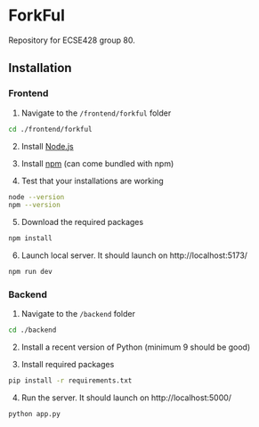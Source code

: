 # ForkFul
Repository for ECSE428 group 80.

## Installation

### Frontend

1. Navigate to the `/frontend/forkful` folder
```bash
cd ./frontend/forkful
```

2. Install [Node.js](https://nodejs.org/en/download)

3. Install [npm](https://docs.npmjs.com/downloading-and-installing-node-js-and-npm) (can come bundled with npm)

4. Test that your installations are working

```bash
node --version
npm --version
```

5. Download the required packages
```bash
npm install
```

6. Launch local server. It should launch on http://localhost:5173/
```bash
npm run dev
```

### Backend

1. Navigate to the `/backend` folder
```bash
cd ./backend
```

2. Install a recent version of Python (minimum 9 should be good)

3. Install required packages
```bash
pip install -r requirements.txt
```

4. Run the server. It should launch on http://localhost:5000/
```bash
python app.py
```

